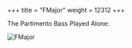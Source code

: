 +++
title = "FMajor"
weight = 12312
+++

The Partimento Bass Played Alone:

![FMajor](/img/MatPicFmaj.jpg)

